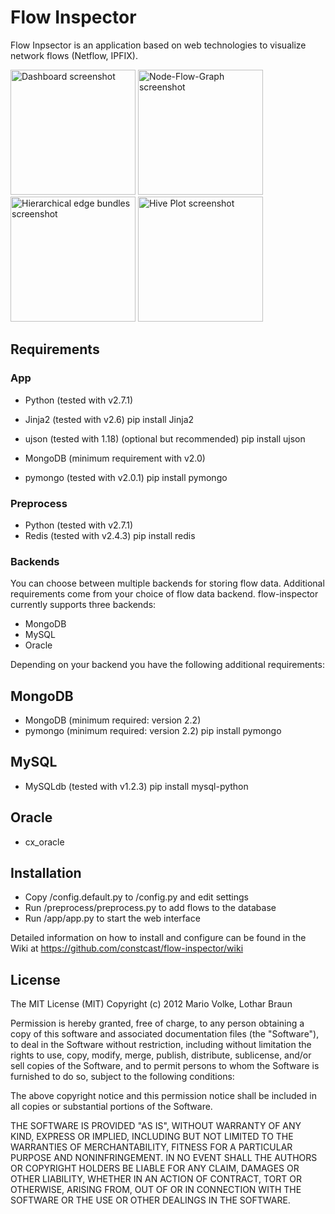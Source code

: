 Flow Inspector
=================

Flow Inpsector is an application based on web technologies to
visualize network flows (Netflow, IPFIX).

<img src="http://webholics.github.com/flow-inspector/images/screenshot1.png" alt="Dashboard screenshot" width="200" />
<img src="http://webholics.github.com/flow-inspector/images/screenshot2.png" alt="Node-Flow-Graph screenshot" width="200" />
<img src="http://webholics.github.com/flow-inspector/images/screenshot3.png" alt="Hierarchical edge bundles screenshot" width="200" />
<img src="http://webholics.github.com/flow-inspector/images/screenshot4.png" alt="Hive Plot screenshot" width="200" />

Requirements
---------------

### App

- Python (tested with v2.7.1)
- Jinja2 (tested with v2.6)
  pip install Jinja2
- ujson (tested with 1.18) (optional but recommended)
  pip install ujson

- MongoDB (minimum requirement with v2.0)
- pymongo (tested with v2.0.1)
  pip install pymongo

### Preprocess

- Python (tested with v2.7.1)
- Redis (tested with v2.4.3)
  pip install redis

### Backends

You can choose between multiple backends for storing flow data. Additional requirements come from your choice of flow data backend. flow-inspector currently supports three backends:

- MongoDB
- MySQL 
- Oracle

Depending on your backend you have the following additional requirements:

## MongoDB
- MongoDB (minimum required: version 2.2)
- pymongo (minimum required: version 2.2)
  pip install pymongo

## MySQL
- MySQLdb (tested with v1.2.3)
  pip install mysql-python

## Oracle
- cx_oracle

Installation
---------------

- Copy /config.default.py to /config.py and edit settings
- Run /preprocess/preprocess.py to add flows to the database
- Run /app/app.py to start the web interface

Detailed information on how to install and configure can be found in the Wiki at https://github.com/constcast/flow-inspector/wiki

License
-------------

The MIT License (MIT)
Copyright (c) 2012 Mario Volke, Lothar Braun 

Permission is hereby granted, free of charge, to any person obtaining a copy of this software and associated documentation files (the "Software"), to deal in the Software without restriction, including without limitation the rights to use, copy, modify, merge, publish, distribute, sublicense, and/or sell copies of the Software, and to permit persons to whom the Software is furnished to do so, subject to the following conditions:

The above copyright notice and this permission notice shall be included in all copies or substantial portions of the Software.

THE SOFTWARE IS PROVIDED "AS IS", WITHOUT WARRANTY OF ANY KIND, EXPRESS OR IMPLIED, INCLUDING BUT NOT LIMITED TO THE WARRANTIES OF MERCHANTABILITY, FITNESS FOR A PARTICULAR PURPOSE AND NONINFRINGEMENT. IN NO EVENT SHALL THE AUTHORS OR COPYRIGHT HOLDERS BE LIABLE FOR ANY CLAIM, DAMAGES OR OTHER LIABILITY, WHETHER IN AN ACTION OF CONTRACT, TORT OR OTHERWISE, ARISING FROM, OUT OF OR IN CONNECTION WITH THE SOFTWARE OR THE USE OR OTHER DEALINGS IN THE SOFTWARE.
